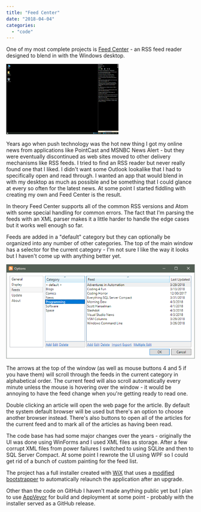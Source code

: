 ```yaml
---
title: "Feed Center"
date: "2018-04-04"
categories: 
  - "code"
---
```


One of my most complete projects is [Feed Center](https://github.com/ckaczor/FeedCenter) - an RSS feed reader designed to blend in with the Windows desktop.

[![](images/Feed-Center-300x188.png)](images/Feed-Center.png)

Years ago when push technology was the hot new thing I got my online news from applications like PointCast and MSNBC News Alert - but they were eventually discontinued as web sites moved to other delivery mechanisms like RSS feeds. I tried to find an RSS reader but never really found one that I liked. I didn't want some Outlook lookalike that I had to specifically open and read through. I wanted an app that would blend in with my desktop as much as possible and be something that I could glance at every so often for the latest news. At some point I started fiddling with creating my own and Feed Center is the result.

In theory Feed Center supports all of the common RSS versions and Atom with some special handling for common errors. The fact that I'm parsing the feeds with an XML parser makes it a little harder to handle the edge cases but it works well enough so far.

Feeds are added in a "default" category but they can optionally be organized into any number of other categories. The top of the main window has a selector for the current category - I'm not sure I like the way it looks but I haven't come up with anything better yet.

[![](images/Options-Feed.png)](images/Options-Feed.png)

The arrows at the top of the window (as well as mouse buttons 4 and 5 if you have them) will scroll through the feeds in the current category in alphabetical order. The current feed will also scroll automatically every minute unless the mouse is hovering over the window - it would be annoying to have the feed change when you're getting ready to read one.

Double clicking an article will open the web page for the article. By default the system default browser will be used but there's an option to choose another browser instead. There's also buttons to open all of the articles for the current feed and to mark all of the articles as having been read.

The code base has had some major changes over the years - originally the UI was done using WinForms and I used XML files as storage. After a few corrupt XML files from power failures I switched to using SQLite and then to SQL Server Compact. At some point I rewrote the UI using WPF so I could get rid of a bunch of custom painting for the feed list.

The project has a full installer created with [WiX](http://wixtoolset.org/) that uses a [modified bootstrapper](https://github.com/ckaczor/WixBalExtensionExt) to automatically relaunch the application after an upgrade.

Other than the code on GitHub I haven't made anything public yet but I plan to use [AppVeyor](https://www.appveyor.com/) for build and deployment at some point - probably with the installer served as a GitHub release.
